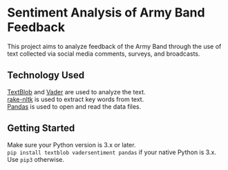# Sentiment Analysis of Army Band Feedback

This project aims to analyze feedback of the Army Band through the use of text collected via social media comments, surveys, and broadcasts.

## Technology Used
[TextBlob](https://textblob.readthedocs.io/en/dev/) and [Vader](https://github.com/cjhutto/vaderSentiment) are used to analyze the text.  
[rake-nltk](https://github.com/csurfer/rake-nltk) is used to extract key words from text.  
[Pandas](https://pandas.pydata.org/) is used to open and read the data files.

## Getting Started
Make sure your Python version is 3.x or later.  
`pip install textblob vadersentiment pandas` if your native Python is 3.x. Use `pip3` otherwise.
